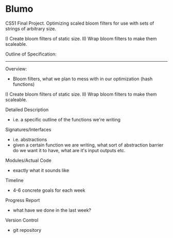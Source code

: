# Blumo

CS51 Final Project. Optimizing scaled bloom filters for use with sets of strings of arbitrary size. 

I) Create bloom filters of static size. 
II) Wrap bloom filters to make them scaleable. 


Outline of Specification:

--------
Overview:
- Bloom filters, what we plan to mess with in our optimization (hash functions)

I) Create bloom filters of static size. 
II) Wrap bloom filters to make them scaleable. 


Detailed Description
 - i.e. a specific outline of the functions we're writing 

 Signatures/Interfaces
 - i.e. abstractions
 - given a certain function we are writing, what sort of abstraction barrier do we want it to have, what are it's input outputs etc. 
 

 Modules/Actual Code
 - exactly what it sounds like


 Timeline
 - 4-6 concrete goals for each week 


Progress Report
- what have we done in the last week?

Version Control
- git repository